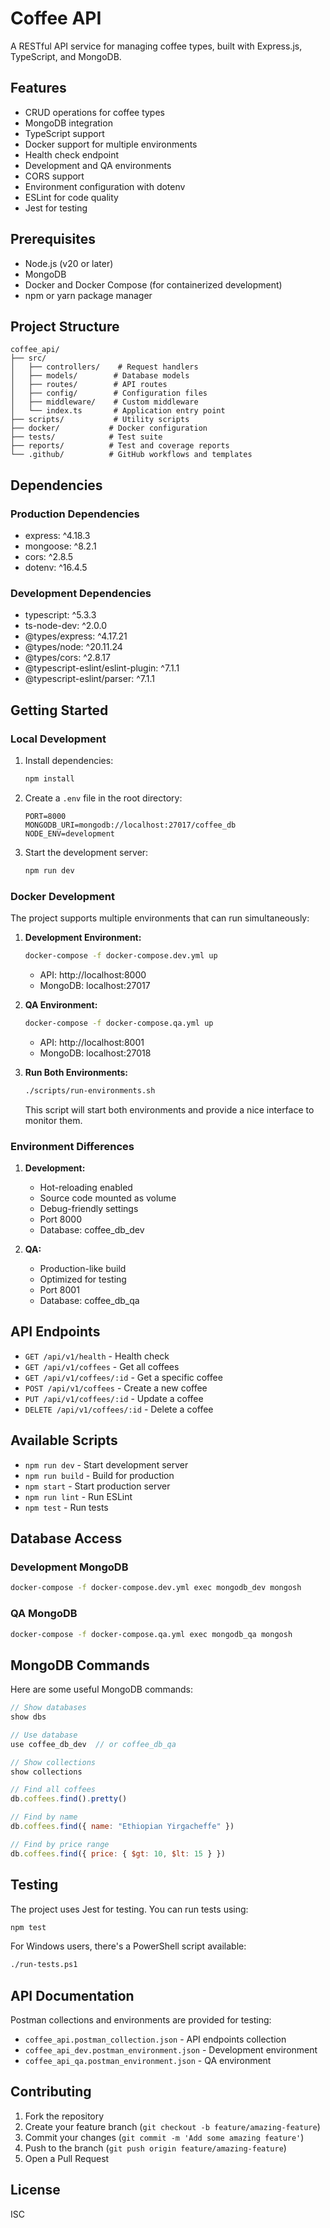 # Coffee API

A RESTful API service for managing coffee types, built with Express.js, TypeScript, and MongoDB.

## Features

- CRUD operations for coffee types
- MongoDB integration
- TypeScript support
- Docker support for multiple environments
- Health check endpoint
- Development and QA environments
- CORS support
- Environment configuration with dotenv
- ESLint for code quality
- Jest for testing

## Prerequisites

- Node.js (v20 or later)
- MongoDB
- Docker and Docker Compose (for containerized development)
- npm or yarn package manager

## Project Structure

```
coffee_api/
├── src/
│   ├── controllers/    # Request handlers
│   ├── models/        # Database models
│   ├── routes/        # API routes
│   ├── config/        # Configuration files
│   ├── middleware/    # Custom middleware
│   └── index.ts       # Application entry point
├── scripts/           # Utility scripts
├── docker/           # Docker configuration
├── tests/            # Test suite
├── reports/          # Test and coverage reports
└── .github/          # GitHub workflows and templates
```

## Dependencies

### Production Dependencies
- express: ^4.18.3
- mongoose: ^8.2.1
- cors: ^2.8.5
- dotenv: ^16.4.5

### Development Dependencies
- typescript: ^5.3.3
- ts-node-dev: ^2.0.0
- @types/express: ^4.17.21
- @types/node: ^20.11.24
- @types/cors: ^2.8.17
- @typescript-eslint/eslint-plugin: ^7.1.1
- @typescript-eslint/parser: ^7.1.1

## Getting Started

### Local Development

1. Install dependencies:
   ```bash
   npm install
   ```

2. Create a `.env` file in the root directory:
   ```
   PORT=8000
   MONGODB_URI=mongodb://localhost:27017/coffee_db
   NODE_ENV=development
   ```

3. Start the development server:
   ```bash
   npm run dev
   ```

### Docker Development

The project supports multiple environments that can run simultaneously:

1. **Development Environment:**
   ```bash
   docker-compose -f docker-compose.dev.yml up
   ```
   - API: http://localhost:8000
   - MongoDB: localhost:27017

2. **QA Environment:**
   ```bash
   docker-compose -f docker-compose.qa.yml up
   ```
   - API: http://localhost:8001
   - MongoDB: localhost:27018

3. **Run Both Environments:**
   ```bash
   ./scripts/run-environments.sh
   ```
   This script will start both environments and provide a nice interface to monitor them.

### Environment Differences

1. **Development:**
   - Hot-reloading enabled
   - Source code mounted as volume
   - Debug-friendly settings
   - Port 8000
   - Database: coffee_db_dev

2. **QA:**
   - Production-like build
   - Optimized for testing
   - Port 8001
   - Database: coffee_db_qa

## API Endpoints

- `GET /api/v1/health` - Health check
- `GET /api/v1/coffees` - Get all coffees
- `GET /api/v1/coffees/:id` - Get a specific coffee
- `POST /api/v1/coffees` - Create a new coffee
- `PUT /api/v1/coffees/:id` - Update a coffee
- `DELETE /api/v1/coffees/:id` - Delete a coffee

## Available Scripts

- `npm run dev` - Start development server
- `npm run build` - Build for production
- `npm start` - Start production server
- `npm run lint` - Run ESLint
- `npm test` - Run tests

## Database Access

### Development MongoDB
```bash
docker-compose -f docker-compose.dev.yml exec mongodb_dev mongosh
```

### QA MongoDB
```bash
docker-compose -f docker-compose.qa.yml exec mongodb_qa mongosh
```

## MongoDB Commands

Here are some useful MongoDB commands:

```js
// Show databases
show dbs

// Use database
use coffee_db_dev  // or coffee_db_qa

// Show collections
show collections

// Find all coffees
db.coffees.find().pretty()

// Find by name
db.coffees.find({ name: "Ethiopian Yirgacheffe" })

// Find by price range
db.coffees.find({ price: { $gt: 10, $lt: 15 } })
```

## Testing

The project uses Jest for testing. You can run tests using:

```bash
npm test
```

For Windows users, there's a PowerShell script available:
```bash
./run-tests.ps1
```

## API Documentation

Postman collections and environments are provided for testing:
- `coffee_api.postman_collection.json` - API endpoints collection
- `coffee_api_dev.postman_environment.json` - Development environment
- `coffee_api_qa.postman_environment.json` - QA environment

## Contributing

1. Fork the repository
2. Create your feature branch (`git checkout -b feature/amazing-feature`)
3. Commit your changes (`git commit -m 'Add some amazing feature'`)
4. Push to the branch (`git push origin feature/amazing-feature`)
5. Open a Pull Request

## License

ISC 